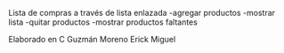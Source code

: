 Lista de compras a través de lista enlazada
-agregar productos
-mostrar lista
-quitar productos
-mostrar productos faltantes

Elaborado en C
Guzmán Moreno Erick Miguel

